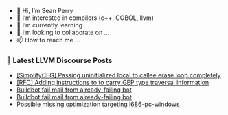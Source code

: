 - 👋 Hi, I’m Sean Perry
- 👀 I’m interested in compilers (c++, COBOL, llvm)
- 🌱 I’m currently learning ...
- 💞️ I’m looking to collaborate on ...
- 📫 How to reach me ...

<!---
s66perry/s66perry is a ✨ special ✨ repository because its `README.md` (this file) appears on your GitHub profile.
You can click the Preview link to take a look at your changes.
--->
### 📕 Latest LLVM Discourse Posts

<!-- DISCOURSE-LLVM:START -->
- [[SimplifyCFG] Passing uninitialized local to callee erase loop completely](https://discourse.llvm.org/t/simplifycfg-passing-uninitialized-local-to-callee-erase-loop-completely/88302#post_4)
- [[RFC] Adding instructions to to carry GEP type traversal information](https://discourse.llvm.org/t/rfc-adding-instructions-to-to-carry-gep-type-traversal-information/88141#post_9)
- [Buildbot fail mail from already-failing bot](https://discourse.llvm.org/t/buildbot-fail-mail-from-already-failing-bot/87747#post_6)
- [Buildbot fail mail from already-failing bot](https://discourse.llvm.org/t/buildbot-fail-mail-from-already-failing-bot/87747#post_5)
- [Possible missing optimization targeting i686-pc-windows](https://discourse.llvm.org/t/possible-missing-optimization-targeting-i686-pc-windows/88282#post_3)
<!-- DISCOURSE-LLVM:END -->
